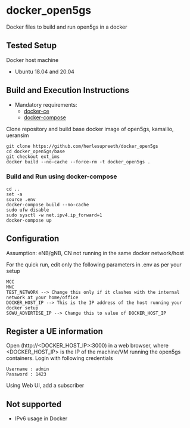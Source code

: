 # docker_open5gs
Docker files to build and run open5gs in a docker

## Tested Setup

Docker host machine

- Ubuntu 18.04 and 20.04

## Build and Execution Instructions

* Mandatory requirements:
	* [docker-ce](https://docs.docker.com/install/linux/docker-ce/ubuntu)
	* [docker-compose](https://docs.docker.com/compose)


Clone repository and build base docker image of open5gs, kamailio, ueransim

```
git clone https://github.com/herlesupreeth/docker_open5gs
cd docker_open5gs/base
git checkout ext_ims
docker build --no-cache --force-rm -t docker_open5gs .
```

### Build and Run using docker-compose

```
cd ..
set -a
source .env
docker-compose build --no-cache
sudo ufw disable
sudo sysctl -w net.ipv4.ip_forward=1
docker-compose up
```

## Configuration

Assumption: eNB/gNB, CN not running in the same docker network/host

For the quick run, edit only the following parameters in .env as per your setup

```
MCC
MNC
TEST_NETWORK --> Change this only if it clashes with the internal network at your home/office
DOCKER_HOST_IP --> This is the IP address of the host running your docker setup
SGWU_ADVERTISE_IP --> Change this to value of DOCKER_HOST_IP
```

## Register a UE information

Open (http://<DOCKER_HOST_IP>:3000) in a web browser, where <DOCKER_HOST_IP> is the IP of the machine/VM running the open5gs containers. Login with following credentials
```
Username : admin
Password : 1423
```

Using Web UI, add a subscriber

## Not supported
- IPv6 usage in Docker

